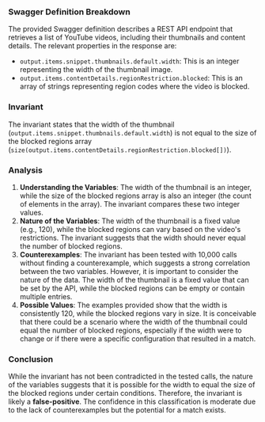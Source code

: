 ### Swagger Definition Breakdown
The provided Swagger definition describes a REST API endpoint that retrieves a list of YouTube videos, including their thumbnails and content details. The relevant properties in the response are:
- `output.items.snippet.thumbnails.default.width`: This is an integer representing the width of the thumbnail image.
- `output.items.contentDetails.regionRestriction.blocked`: This is an array of strings representing region codes where the video is blocked.

### Invariant
The invariant states that the width of the thumbnail (`output.items.snippet.thumbnails.default.width`) is not equal to the size of the blocked regions array (`size(output.items.contentDetails.regionRestriction.blocked[])`).

### Analysis
1. **Understanding the Variables**: The width of the thumbnail is an integer, while the size of the blocked regions array is also an integer (the count of elements in the array). The invariant compares these two integer values.
2. **Nature of the Variables**: The width of the thumbnail is a fixed value (e.g., 120), while the blocked regions can vary based on the video's restrictions. The invariant suggests that the width should never equal the number of blocked regions.
3. **Counterexamples**: The invariant has been tested with 10,000 calls without finding a counterexample, which suggests a strong correlation between the two variables. However, it is important to consider the nature of the data. The width of the thumbnail is a fixed value that can be set by the API, while the blocked regions can be empty or contain multiple entries.
4. **Possible Values**: The examples provided show that the width is consistently 120, while the blocked regions vary in size. It is conceivable that there could be a scenario where the width of the thumbnail could equal the number of blocked regions, especially if the width were to change or if there were a specific configuration that resulted in a match.

### Conclusion
While the invariant has not been contradicted in the tested calls, the nature of the variables suggests that it is possible for the width to equal the size of the blocked regions under certain conditions. Therefore, the invariant is likely a **false-positive**. The confidence in this classification is moderate due to the lack of counterexamples but the potential for a match exists.
